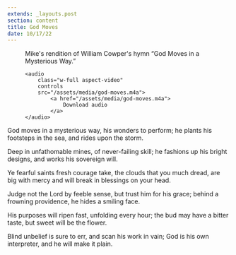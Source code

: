 ```yaml
---
extends: _layouts.post
section: content
title: God Moves
date: 10/17/22
---
```


<figure class="pb-4">
    <figcaption>
        <p>Mike's rendition of William Cowper's hymn “God Moves in a Mysterious Way.”</p>
    </figcaption>

    <audio
        class="w-full aspect-video"
        controls
        src="/assets/media/god-moves.m4a">
            <a href="/assets/media/god-moves.m4a">
                Download audio
            </a>
    </audio>
</figure>

<x-blockquote class="font-mono" cite="https://hymnary.org/text/god_moves_in_a_mysterious_way" caption="William Cowper | God Moves in a Mysterious Way">
    <p>God moves in a mysterious way, his wonders to perform; he plants his footsteps in the sea, and rides upon the storm.</p>
    <p>Deep in unfathomable mines, of never-failing skill; he fashions up his bright designs, and works his sovereign will.</p>
    <p>Ye fearful saints fresh courage take, the clouds that you much dread, are big with mercy and will break in blessings on your head.</p>
    <p>Judge not the Lord by feeble sense, but trust him for his grace; behind a frowning providence, he hides a smiling face.</p>
    <p>His purposes will ripen fast, unfolding every hour; the bud may have a bitter taste, but sweet will be the flower.</p>
    <p>Blind unbelief is sure to err, and scan his work in vain; God is his own interpreter, and he will make it plain.</p>
</x-blockquote>
